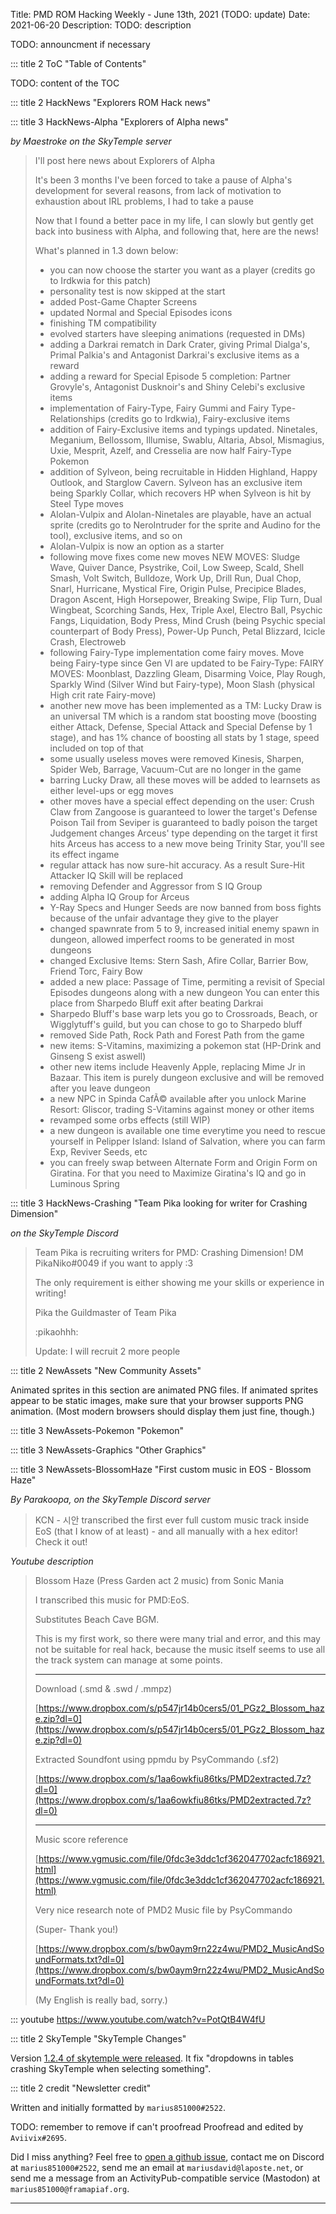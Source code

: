 Title: PMD ROM Hacking Weekly - June 13th, 2021 (TODO: update)
Date: 2021-06-20
Description: TODO: description

<style>
details summary > * { 
  display: inline;
}
</style>

TODO: announcment if necessary

::: title 2 ToC "Table of Contents"

TODO: content of the TOC

::: title 2 HackNews "Explorers ROM Hack news"

::: title 3 HackNews-Alpha "Explorers of Alpha news"

*by Maestroke on the SkyTemple server*

> I'll post here news about Explorers of Alpha
> 
> It's been 3 months I've been forced to take a pause of Alpha's development for several reasons, from lack of motivation to exhaustion about IRL problems, I had to take a pause
> 
> Now that I found a better pace in my life, I can slowly but gently get back into business with Alpha, and following that, here are the news!
>
> What's planned in 1.3 down below:
> 
> - you can now choose the starter you want as a player (credits go to Irdkwia for this patch)
> - personality test is now skipped at the start
> - added Post-Game Chapter Screens
> - updated Normal and Special Episodes icons
> - finishing TM compatibility
> - evolved starters have sleeping animations (requested in DMs)
> - adding a Darkrai rematch in Dark Crater, giving Primal Dialga's, Primal Palkia's and Antagonist Darkrai's exclusive items as a reward
> - adding a reward for Special Episode 5 completion: Partner Grovyle's, Antagonist Dusknoir's and Shiny Celebi's exclusive items
> - implementation of Fairy-Type, Fairy Gummi and Fairy Type-Relationships (credits go to Irdkwia), Fairy-exclusive items
> - addition of Fairy-Exclusive items and typings updated. Ninetales, Meganium, Bellossom, Illumise, Swablu, Altaria, Absol, Mismagius, Uxie, Mesprit, Azelf, and Cresselia are now half Fairy-Type Pokemon
> - addition of Sylveon, being recruitable in Hidden Highland, Happy Outlook, and Starglow Cavern. Sylveon has an exclusive item being Sparkly Collar, which recovers HP when Sylveon is hit by Steel Type moves
> - Alolan-Vulpix and Alolan-Ninetales are playable, have an actual sprite (credits go to NeroIntruder for the sprite and Audino for the tool), exclusive items, and so on
> - Alolan-Vulpix is now an option as a starter
> - following move fixes come new moves
> NEW MOVES: Sludge Wave, Quiver Dance, Psystrike, Coil, Low Sweep, Scald, Shell Smash, Volt Switch, Bulldoze, Work Up, Drill Run, Dual Chop, Snarl, Hurricane, Mystical Fire, Origin Pulse, Precipice Blades, Dragon Ascent, High Horsepower, Breaking Swipe, Flip Turn, Dual Wingbeat, Scorching Sands, Hex, Triple Axel, Electro Ball, Psychic Fangs, Liquidation, Body Press, Mind Crush (being Psychic special counterpart of Body Press), Power-Up Punch, Petal Blizzard, Icicle Crash, Electroweb
> - following Fairy-Type implementation come fairy moves. Move being Fairy-type since Gen VI are updated to be Fairy-Type:
> FAIRY MOVES: Moonblast, Dazzling Gleam, Disarming Voice, Play Rough, Sparkly Wind (Silver Wind but Fairy-type), Moon Slash (physical High crit rate Fairy-move)
> - another new move has been implemented as a TM:
> Lucky Draw is an universal TM which is a random stat boosting move (boosting either Attack, Defense, Special Attack and Special Defense by 1 stage), and has 1% chance of boosting all stats by 1 stage, speed included on top of that
> - some usually useless moves were removed
> Kinesis, Sharpen, Spider Web, Barrage, Vacuum-Cut are no longer in the game
> - barring Lucky Draw, all these moves will be added to learnsets as either level-ups or egg moves
> - other moves have a special effect depending on the user:
> Crush Claw from Zangoose is guaranteed to lower the target's Defense
> Poison Tail from Seviper is guaranteed to badly poison the target
> Judgement changes Arceus' type depending on the target it first hits
> Arceus has access to a new move being Trinity Star, you'll see its effect ingame
> - regular attack has now sure-hit accuracy. As a result Sure-Hit Attacker IQ Skill will be replaced
> - removing Defender and Aggressor from S IQ Group
> - adding Alpha IQ Group for Arceus
> - Y-Ray Specs and Hunger Seeds are now banned from boss fights because of the unfair advantage they give to the player
> - changed spawnrate from 5 to 9, increased initial enemy spawn in dungeon, allowed imperfect rooms to be generated in most dungeons
> - changed Exclusive Items: Stern Sash, Afire Collar, Barrier Bow, Friend Torc, Fairy Bow
> - added a new place: Passage of Time, permiting a revisit of Special Episodes dungeons along with a new dungeon
> You can enter this place from Sharpedo Bluff exit after beating Darkrai
> - Sharpedo Bluff's base warp lets you go to Crossroads, Beach, or Wigglytuff's guild, but you can chose to go to Sharpedo bluff
> - removed Side Path, Rock Path and Forest Path from the game
> - new items: S-Vitamins, maximizing a pokemon stat (HP-Drink and Ginseng S exist aswell)
> - other new items include Heavenly Apple, replacing Mime Jr in Bazaar. This item is purely dungeon exclusive and will be removed after you leave dungeon
> - a new NPC in Spinda CafÃ© available after you unlock Marine Resort: Gliscor, trading S-Vitamins against money or other items
> - revamped some orbs effects (still WIP)
> - a new dungeon is available one time everytime you need to rescue yourself in Pelipper Island: Island of Salvation, where you can farm Exp, Reviver Seeds, etc
> - you can freely swap between Alternate Form and Origin Form on Giratina. For that you need to Maximize Giratina's IQ and go in Luminous Spring

::: title 3 HackNews-Crashing "Team Pika looking for writer for Crashing Dimension"

*on the SkyTemple Discord*

> Team Pika is recruiting writers for PMD: Crashing Dimension! DM PikaNiko#0049 if you want to apply :3
>
> The only requirement is either showing me your skills or experience in writing!
>
> Pika the Guildmaster of Team Pika
>
> :pikaohhh:
> 
> Update: I will recruit 2 more people

::: title 2 NewAssets "New Community Assets"

Animated sprites in this section are animated PNG files. If animated sprites appear to be static images, make sure that your browser supports PNG animation. (Most modern browsers should display them just fine, though.)

::: title 3 NewAssets-Pokemon "Pokemon"

::: title 3 NewAssets-Graphics "Other Graphics"

::: title 3 NewAssets-BlossomHaze "First custom music in EOS - Blossom Haze"

*By Parakoopa, on the SkyTemple Discord server*

> KCN - 시안 transcribed the first ever full custom music track inside EoS (that I know of at least) - and all manually with a hex editor! Check it out!

*Youtube description*

> Blossom Haze (Press Garden act 2 music) from Sonic Mania
> 
> I transcribed this music for PMD:EoS. 
> 
> Substitutes Beach Cave BGM.
> 
> This is my first work, so there were many trial and error, and this may not be suitable for real hack, because the music itself seems to use all the track system can manage at some points. 
> 
> ---
> 
> Download  (.smd & .swd / .mmpz)
>
> [https://www.dropbox.com/s/p547jr14b0cers5/01_PGz2_Blossom_haze.zip?dl=0](https://www.dropbox.com/s/p547jr14b0cers5/01_PGz2_Blossom_haze.zip?dl=0)
> 
> Extracted Soundfont using ppmdu by PsyCommando (.sf2)
> 
> [https://www.dropbox.com/s/1aa6owkfiu86tks/PMD2extracted.7z?dl=0](https://www.dropbox.com/s/1aa6owkfiu86tks/PMD2extracted.7z?dl=0)
> 
> ---
> 
> Music score reference
> 
> [https://www.vgmusic.com/file/0fdc3e3ddc1cf362047702acfc186921.html](https://www.vgmusic.com/file/0fdc3e3ddc1cf362047702acfc186921.html)
> 
> Very nice research note of PMD2 Music file by PsyCommando
>
> (Super- Thank you!)
> 
> [https://www.dropbox.com/s/bw0aym9rn22z4wu/PMD2_MusicAndSoundFormats.txt?dl=0](https://www.dropbox.com/s/bw0aym9rn22z4wu/PMD2_MusicAndSoundFormats.txt?dl=0)
> 
> (My English is really bad, sorry.)

::: youtube https://www.youtube.com/watch?v=PotQtB4W4fU

::: title 2 SkyTemple "SkyTemple Changes"

Version [1.2.4 of skytemple were released](https://projectpokemon.org/home/files/file/4193-skytemple-pmd2-rom-edtior/). It fix "dropdowns in tables crashing SkyTemple when selecting something".

::: title 2 credit "Newsletter credit"

Written and initially formatted by ``marius851000#2522``.

TODO: remember to remove if can't proofread
Proofread and edited by ``Aviivix#2695``.

Did I miss anything? Feel free to [open a github issue](https://github.com/marius851000/pmd_hack_weekly/issues), contact me on Discord at ``marius851000#2522``, send me an email at ``mariusdavid@laposte.net``, or send me a message from an ActivityPub-compatible service (Mastodon) at ``marius851000@framapiaf.org``.

---